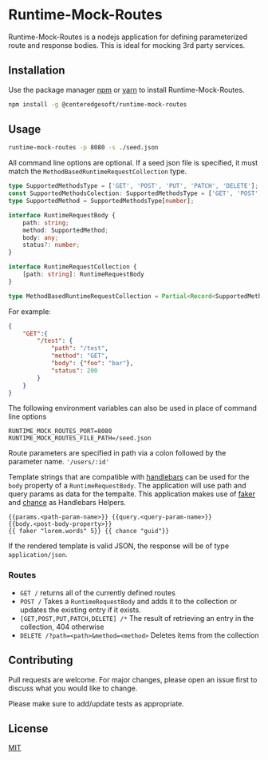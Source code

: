 # Runtime-Mock-Routes

Runtime-Mock-Routes is a nodejs application for defining parameterized route and response bodies. This is ideal for mocking 3rd party services.

## Installation

Use the package manager [npm](https://www.npmjs.com/) or [yarn](https://yarnpkg.com/) to install Runtime-Mock-Routes.

```bash
npm install -g @centeredgesoft/runtime-mock-routes
```

## Usage

```bash
runtime-mock-routes -p 8080 -s ./seed.json
```

All command line options are optional. If a seed json file is specified, it must match the `MethodBasedRuntimeRequestCollection` type.

```typescript
type SupportedMethodsType = ['GET', 'POST', 'PUT', 'PATCH', 'DELETE'];
const SupportedMethodsColection: SupportedMethodsType = ['GET', 'POST', 'PUT', 'PATCH', 'DELETE'];
type SupportedMethod = SupportedMethodsType[number];

interface RuntimeRequestBody {
    path: string;
    method: SupportedMethod;
    body: any;
    status?: number;
}

interface RuntimeRequestCollection {
    [path: string]: RuntimeRequestBody
}

type MethodBasedRuntimeRequestCollection = Partial<Record<SupportedMethod, RuntimeRequestCollection>>;
```

For example:
```JSON
{
    "GET":{
        "/test": {
            "path": "/test",
            "method": "GET",
            "body": {"foo": "bar"},
            "status": 200
        }
    }
}
```

The following environment variables can also be used in place of command line options

```
RUNTIME_MOCK_ROUTES_PORT=8080
RUNTIME_MOCK_ROUTES_FILE_PATH=/seed.json
```

Route parameters are specified in path via a colon followed by the parameter name.
`'/users/:id'`

Template strings that are compatible with [handlebars](https://handlebarsjs.com/) can be used for the `body` property of a `RuntimeRequestBody`. The application will use path and query params as data for the tempalte. This application makes use of [faker](https://www.npmjs.com/package/faker) and [chance](https://www.npmjs.com/package/chance) as Handlebars Helpers.

```
{{params.<path-param-name>}} {{query.<query-param-name>}} 
{{body.<post-body-property>}}
{{ faker "lorem.words" 5}} {{ chance "guid"}}
```

If the rendered template is valid JSON, the response will be of type `application/json`.

### Routes
* `GET /` returns all of the currently defined routes 
* `POST /` Takes a `RuntimeRequestBody` and adds it to the collection or updates the existing entry if it exists.
* `[GET,POST,PUT,PATCH,DELETE] /*` The result of retrieving an entry in the collection, 404 otherwise
* `DELETE /?path=<path>&method=<method>` Deletes items from the collection

## Contributing
Pull requests are welcome. For major changes, please open an issue first to discuss what you would like to change.

Please make sure to add/update tests as appropriate.

## License
[MIT](https://choosealicense.com/licenses/mit/)